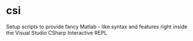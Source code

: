 # csi
Setup scripts to provide fancy Matlab - like syntax and features right inside the Visual Studio CSharp Interactive REPL
